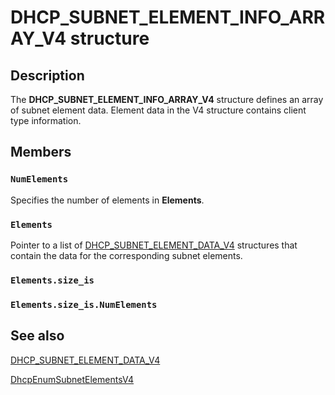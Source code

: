 # DHCP_SUBNET_ELEMENT_INFO_ARRAY_V4 structure

## Description

The **DHCP_SUBNET_ELEMENT_INFO_ARRAY_V4** structure defines an array of subnet element data. Element data in the V4 structure contains client type information.

## Members

### `NumElements`

Specifies the number of elements in **Elements**.

### `Elements`

Pointer to a list of [DHCP_SUBNET_ELEMENT_DATA_V4](https://learn.microsoft.com/windows/desktop/api/dhcpsapi/ns-dhcpsapi-dhcp_subnet_element_data_v4) structures that contain the data for the corresponding subnet elements.

### `Elements.size_is`

### `Elements.size_is.NumElements`

## See also

[DHCP_SUBNET_ELEMENT_DATA_V4](https://learn.microsoft.com/windows/desktop/api/dhcpsapi/ns-dhcpsapi-dhcp_subnet_element_data_v4)

[DhcpEnumSubnetElementsV4](https://learn.microsoft.com/previous-versions/windows/desktop/api/dhcpsapi/nf-dhcpsapi-dhcpenumsubnetelementsv4)